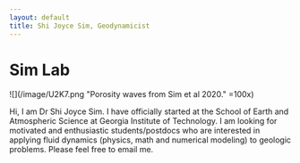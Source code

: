 ```yaml
---
layout: default
title: Shi Joyce Sim, Geodynamicist
---
```

# Sim Lab
[//]: # (你好， 我是沈詩！)
![](/image/U2K7.png "Porosity waves from Sim et al 2020." =100x)

Hi, I am Dr Shi Joyce Sim. I have officially started at the School of Earth and Atmospheric Science at Georgia Institute of Technology. I am looking for motivated and enthusiastic students/postdocs who are interested in applying fluid dynamics (physics, math and numerical modeling) to geologic problems. Please feel free to email me.
